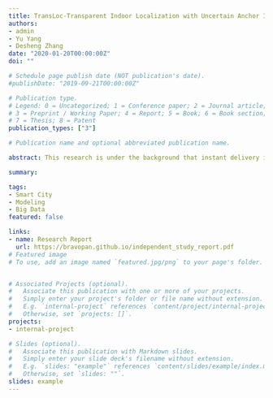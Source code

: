 ```yaml
---
title: TransLoc-Transparent Indoor Localization with Uncertain Anchor Information for Instant Delivery
authors:
- admin
- Yu Yang
- Desheng Zhang
date: "2020-01-20T00:00:00Z"
doi: ""

# Schedule page publish date (NOT publication's date).
#publishDate: "2019-09-21T00:00:00Z"

# Publication type.
# Legend: 0 = Uncategorized; 1 = Conference paper; 2 = Journal article;
# 3 = Preprint / Working Paper; 4 = Report; 5 = Book; 6 = Book section;
# 7 = Thesis; 8 = Patent
publication_types: ["3"]

# Publication name and optional abbreviated publication name.

abstract: This research is under the background that instant delivery is an important urban service in recent years driven by the increasing consumer for quick product delivery, which generally requries to be delivered within half an hour in an urban area. One important issue for the business is to keep updating the status of carries especially the real-time locations, which is challenging when they are in an indoor environment. In this research, we addressed two challenges including uncertain anchor reporting behaviors and indoor mobility behaviors. We evaluate our system on 1,000 carries, which shows improvement ove two baselines by 63% and 72%, and achieve a competitive result compared to a label-extensive baseline.

summary:

tags:
- Smart City
- Modeling
- Big Data
featured: false

links:
- name: Research Report
  url: https://bravopan.github.io/independent_study_report.pdf
# Featured image
# To use, add an image named `featured.jpg/png` to your page's folder.


# Associated Projects (optional).
#   Associate this publication with one or more of your projects.
#   Simply enter your project's folder or file name without extension.
#   E.g. `internal-project` references `content/project/internal-project/index.md`.
#   Otherwise, set `projects: []`.
projects:
- internal-project

# Slides (optional).
#   Associate this publication with Markdown slides.
#   Simply enter your slide deck's filename without extension.
#   E.g. `slides: "example"` references `content/slides/example/index.md`.
#   Otherwise, set `slides: ""`.
slides: example
---
```

